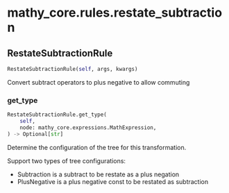 # mathy_core.rules.restate_subtraction

## RestateSubtractionRule
```python
RestateSubtractionRule(self, args, kwargs)
```
Convert subtract operators to plus negative to allow commuting
### get_type
```python
RestateSubtractionRule.get_type(
    self, 
    node: mathy_core.expressions.MathExpression, 
) -> Optional[str]
```
Determine the configuration of the tree for this transformation.

Support two types of tree configurations:
 - Subtraction is a subtract to be restate as a plus negation
 - PlusNegative is a plus negative const to be restated as subtraction

